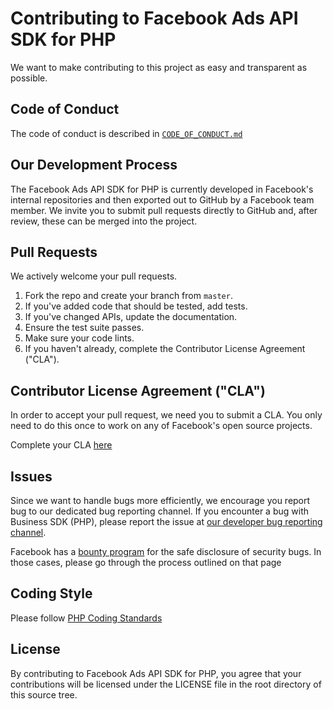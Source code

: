 # Contributing to Facebook Ads API SDK for PHP
We want to make contributing to this project as easy and transparent as
possible.

## Code of Conduct
The code of conduct is described in [`CODE_OF_CONDUCT.md`](CODE_OF_CONDUCT.md)

## Our Development Process
The Facebook Ads API SDK for PHP is currently developed in Facebook's internal
repositories and then exported out to GitHub by a Facebook team member. We invite
you to submit pull requests directly to GitHub and, after review, these can be
merged into the project.

## Pull Requests
We actively welcome your pull requests.

1. Fork the repo and create your branch from `master`.
2. If you've added code that should be tested, add tests.
3. If you've changed APIs, update the documentation.
4. Ensure the test suite passes.
5. Make sure your code lints.
6. If you haven't already, complete the Contributor License Agreement ("CLA").

## Contributor License Agreement ("CLA")
In order to accept your pull request, we need you to submit a CLA. You only need
to do this once to work on any of Facebook's open source projects.

Complete your CLA [here](https://code.facebook.com/cla)

## Issues
Since we want to handle bugs more efficiently, we encourage you report bug to
our dedicated bug reporting channel. If you encounter a bug with Business SDK
(PHP), please report the issue at
[our developer bug reporting channel](https://developers.facebook.com/support/bugs/).

Facebook has a [bounty program](https://www.facebook.com/whitehat/) for the safe
disclosure of security bugs. In those cases, please go through the process
outlined on that page

## Coding Style
Please follow [PHP Coding Standards](https://secure.phabricator.com/book/phabcontrib/article/php_coding_standards/)

## License
By contributing to Facebook Ads API SDK for PHP, you agree that your contributions
will be licensed under the LICENSE file in the root directory of this source tree.
